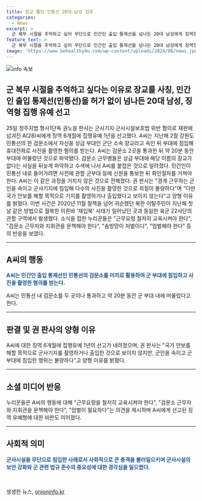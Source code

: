 ```yaml
---
title: 장교 뚫린 민통선 20대 남성 집유
categories:
  - News
excerpt: >
  군 복무 시절을 추억하고 싶어 무단으로 민간인 출입 통제선을 넘나든 20대 남성에게 징역형 집행 유예가 선고됐다. A씨는 검문소를 속여 군사기지에 침입하고 사진을 촬영한 혐의를 받았으며, 그 후 약 20분 동안 부대에 머물렀다. 권 판사는 죄질이 불량하지만 국가 안보를 해할 목적은 없었다고 판단했다. 이 사건은 북한 이탈주민의 재입북 사태가 일어난 곳과 동일한 육군 22사단의 구역에서 발생했고, 온라인에서는 엄벌을 요구하는 반응이 나왔다. (총 248자)
feature_text: >
  군 복무 시절을 추억하고 싶어 무단으로 민간인 출입 통제선을 넘나든 20대 남성에게 징역형 집행 유예가 선고됐다. A씨는 검문소를 속여 군사기지에 침입하고 사진을 촬영한 혐의를 받았으며, 그 후 약 20분 동안 부대에 머물렀다. 권 판사는 죄질이 불량하지만 국가 안보를 해할 목적은 없었다고 판단했다. 이 사건은 북한 이탈주민의 재입북 사태가 일어난 곳과 동일한 육군 22사단의 구역에서 발생했고, 온라인에서는 엄벌을 요구하는 반응이 나왔다. (총 248자)
image: 'https://www.behealthy4u.com/wp-content/uploads/2024/06/news.jpg'
---
```


<p><img src="https://www.behealthy4u.com/wp-content/uploads/2024/06/news.jpg" alt="info 속보" /></p>

<h2 data-ke-size="size26">군 복무 시절을 추억하고 싶다는 이유로 장교를 사칭, 민간인 출입 통제선(민통선)을 허가 없이 넘나든 20대 남성, 징역형 집행 유예 선고</h2>

<p data-ke-size="size16">25일 청주지법 형사1단독 권노을 판사는 군사기지·군사시설보호법 위반 혐의로 재판에 넘겨진 A(28)씨에게 징역 6개월에 집행유예 1년을 선고했다. A씨는 지난해 2월 강원도 민통선의 한 검문소에서 자신을 상급 부대인 군단 소속 장교라고 속인 뒤 부대에 침입해 휴대전화로 사진을 촬영한 혐의를 받는다. A씨는 검문소 2곳을 통과한 뒤 약 20분 동안 부대에 머물렀던 것으로 파악됐다. 검문소 근무병들은 상급 부대에 해당 이름의 장교가 없다는 사실을 뒤늦게 파악하고 수색에 나서 A씨를 붙잡은 것으로 알려졌다. 민간인이 민통선 내로 들어가려면 사전에 관할 군부대 등에 신원을 통보한 뒤 확인절차를 거쳐야 한다. A씨는 이 같은 과정을 거치지 않은 것으로 전해졌다. 권 판사는 "경계 근무하는 군인을 속이고 군사기지에 침입해 다수의 사진을 촬영한 것으로 죄질이 불량하다"며 "다만 국가 안보를 해할 목적으로 기지를 촬영하거나 출입했다고 보이지 않는다"고 양형 이유를 밝혔다. 이번 사건은 2020년 11월 철책을 넘어 귀순했던 북한 이탈주민이 지난해 첫날 같은 방법으로 월북한 이른바 '재입북' 사태가 일어났던 곳과 동일한 육군 22사단의 관할 구역에서 발생했다. 소식을 접한 누리꾼들은 "근무요령 철저히 교육시켜야 한다", "검문소 근무자와 지휘관을 문책해야 한다", "솜방망이 처벌이다", "엄벌해야 한다" 등의 반응을 보였다.</p>

<hr>

<h2 data-ke-size="size26">A씨의 행동</h2>

<p><b><span style="color: #1a5490;">A씨는 민간인 출입 통제선인 민통선의 검문소를 미끼로 활용하여 군 부대에 침입하고 사진을 촬영한 혐의를 받는다.</span></b></p>

<p>A씨는 민통선 내 검문소를 두 곳이나 통과하고 약 20분 동안 군 부대 내에 머물렀다고 한다.
<hr></p>

<h2 data-ke-size="size26">판결 및 권 판사의 양형 이유</h2>

<p>A씨에 대한 징역 6개월에 집행유예 1년의 선고가 내려졌으며, 권 판사는 "국가 안보를 해할 목적으로 군사기지를 촬영하거나 출입한 것으로 보이지 않지만, 군인을 속이고 군부대에 침입한 행위는 불량하다"고 양형 이유를 밝혔다.
<hr></p>

<h2 data-ke-size="size26">소셜 미디어 반응</h2>

<p>누리꾼들은 A씨의 행동에 대해 "근무요령을 철저히 교육시켜야 한다", "검문소 근무자와 지휘관을 문책해야 한다", "엄벌이 필요하다"는 의견을 제시하며 A씨에게 선고된 징역 유예형에 대한 비판도 이어졌다.
<hr></p>

<h2 data-ke-size="size26">사회적 의미</h2>

<p><b><span style="color: #1a5490;">군사시설을 무단으로 침입한 사례로서 사회적으로 큰 충격을 불러일으키며 군사시설의 보안 강화와 군 관련 법규 준수의 중요성에 대한 경각심을 일으켰다.</span></b></p>

<p data-ke-size="size16">&nbsp;</p>
생생한 뉴스, <a href="https://onioninfo.kr" rel="dofollow">onioninfo.kr</a>


